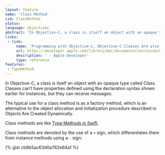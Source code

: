 ```yaml
---
layout: feature
name: 'Class Method'
iid: ClassMethod
status: 
language: objectivec
abstract: "In Objective-C, a class is itself an object with an opaque type called Class. Classes can’t have properties defined using the declaration syntax shown earlier for instances, but they can receive messages: they are called Class methods."
links:
 - link:
     name: 'Programming with Objective-C, Objective-C Classes Are also Objects'
     url: https://developer.apple.com/library/mac/documentation/Cocoa/Conceptual/ProgrammingWithObjectiveC/DefiningClasses/DefiningClasses.html#//apple_ref/doc/uid/TP40011210-CH3-SW18
     description: ' - Apple Developer'
     type: reference
features:
 - TypeMethod
---
```


In Objective-C, a class is itself an object with an opaque type called Class. Classes can’t have properties defined using the declaration syntax shown earlier for instances, but they can receive messages.

The typical use for a class method is as a factory method, which is an alternative to the object allocation and initialization procedure described in Objects Are Created Dynamically.

Class methods are like [Type Methods in Swift](/TypeMethod).

Class methods are denoted by the use of a `+` sign, which differentiates them from instance methods using a `-` sign:

{% gist cb8b5ac63d0a782e84a1 %}

<!--
<pre>
  <code class="swift">@interface SomeClass : NSObject
  
    + (void)someClassMethod;
    - (void)someInstanceMethod;
  
  @end</code>
</pre>

Then you can call the method like that:

<pre>
  <code class="swift">[SomeClass someClassMethod];</code>
</pre>

-->